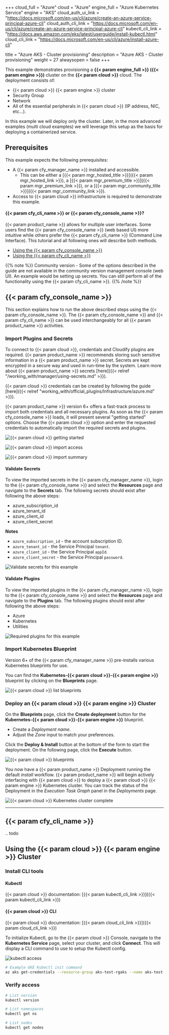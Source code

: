 +++
cloud_full = "Azure"
cloud = "Azure"
engine_full = "Azure Kubernetes Service"
engine = "AKS"
cloud_auth_ui_link = "https://docs.microsoft.com/en-us/cli/azure/create-an-azure-service-principal-azure-cli"
cloud_auth_cli_link = "https://docs.microsoft.com/en-us/cli/azure/create-an-azure-service-principal-azure-cli"
kubectl_cli_link = "https://docs.aws.amazon.com/eks/latest/userguide/install-kubectl.html"
cloud_cli_link = "https://docs.microsoft.com/en-us/cli/azure/install-azure-cli"

title = "Azure AKS - Cluster provisioning"
description = "Azure AKS - Cluster provisioning"
weight = 27
alwaysopen = false
+++

This example demonstrates provisioning a **{{< param engine_full >}} ({{< param engine >}})** cluster on the **{{< param cloud >}}** cloud. The deployment consists of:

 * {{< param cloud >}} {{< param engine >}} cluster
 * Security Group
 * Network
 * All of the essential peripherals in {{< param cloud >}} (IP address, NIC, etc...).

In this example we will deploy only the cluster.
Later, in the more advanced examples (multi cloud examples)
we will leverage this setup as the basis for deploying a containerized service.

## Prerequisites
This example expects the following prerequisites:

* A {{< param cfy_manager_name >}} installed and accessible.
  * This can be either a [{{< param mgr_hosted_title >}}]({{< param mgr_hosted_link >}}), a [{{< param mgr_premium_title >}}]({{< param mgr_premium_link >}}), or a [{{< param mgr_community_title >}}]({{< param mgr_community_link >}}).
* Access to {{< param cloud >}} infrastructure is required to demonstrate this example.

#### {{< param cfy_cli_name >}} or {{< param cfy_console_name >}}?

{{< param product_name >}} allows for multiple user interfaces. Some users find the {{< param cfy_console_name >}} (web based UI) more intuitive while others prefer the {{< param cfy_cli_name >}} (Command Line Interface). This tutorial and all following ones will describe both methods.

* [Using the {{< param cfy_console_name >}}](#cloudify-management-console)
* [Using the {{< param cfy_cli_name >}}](#cloudify-cli)

{{% note %}}
Community version - Some of the options described in the guide are not available in the community version management console (web UI). An example would be setting up secrets. You can still perform all of the functionality using the {{< param cfy_cli_name >}}.
{{% /note %}}

## {{< param cfy_console_name >}}

This section explains how to run the above described steps using the {{< param cfy_console_name >}}.
The {{< param cfy_console_name >}} and {{< param cfy_cli_name >}} can be used interchangeably for all {{< param product_name >}} activities.



### Import Plugins and Secrets

To connect to {{< param cloud >}}, credentials and Cloudify plugins are required.
{{< param product_name >}} recommends storing such sensitive information in a {{< param product_name >}} secret.
Secrets are kept encrypted in a secure way and used in run-time by the system.
Learn more about {{< param product_name >}} secrets [here]({{< relref "/working_with/manager/using-secrets.md" >}}).

{{< param cloud >}} credentials can be created by following the guide [here]({{< relref "working_with/official_plugins/Infrastructure/azure.md" >}}).

{{< param product_name >}} version 6+ offers a fast-track process to import both credentials and all necessary plugins. As soon as the {{< param cfy_console_name >}} loads, it will present several "getting started" options. Choose the {{< param cloud >}} option and enter the requested credentials to automatically import the required secrets and plugins.

![{{< param cloud >}} getting started]( /images/trial_getting_started/k8s/create_cluster/getting-started-auth.jpg )

![{{< param cloud >}} import access]( /images/trial_getting_started/k8s/create_cluster/getting-started-auth-azure.jpg )

![{{< param cloud >}} import summary]( /images/trial_getting_started/k8s/create_cluster/getting-started-auth-azure-summary.jpg )

#### Validate Secrets

To view the imported secrets in the {{< param cfy_manager_name >}}, login to the {{< param cfy_console_name >}} and select the **Resources** page and navigate to the **Secrets** tab. The following secrets should exist after following the above steps:

* azure_subscription_id
* azure_tenant_id
* azure_client_id
* azure_client_secret

**Notes**

* `azure_subscription_id` - the account subscription ID.
* `azure_tenant_id` - the Service Principal `tenant`.
* `azure_client_id` - the Service Principal `appId`.
* `azure_client_secret` - the Service Principal `password`.

![Validate secrets for this example]( /images/trial_getting_started/k8s/create_cluster/secrets-azure.jpg )

#### Validate Plugins

To view the imported plugins in the {{< param cfy_manager_name >}}, login to the {{< param cfy_console_name >}} and select the **Resources** page and navigate to the **Plugins** tab. The following plugins should exist after following the above steps:

* Azure
* Kubernetes
* Utilities

![Required plugins for this example]( /images/trial_getting_started/k8s/create_cluster/plugins-azure.jpg )

### Import Kubernetes Blueprint

Version 6+ of the {{< param cfy_manager_name >}} pre-installs various Kubernetes blueprints for use. 

You can find the **Kubernetes-{{< param cloud >}}-{{< param engine >}}** blueprint by clicking on the **Blueprints** page. 

![{{< param cloud >}} list blueprints]( /images/trial_getting_started/k8s/create_cluster/blueprints-azure.jpg )

### Deploy an {{< param cloud >}} {{< param engine >}} Cluster

On the **Blueprints** page, click the **Create deployment** button for the **Kubernetes-{{< param cloud >}}-{{< param engine >}}** blueprint. 

* Create a *Deployment name*.
* Adjust the *Zone* input to match your preferences.

Click the **Deploy & Install** button at the bottom of the form to start the deployment. On the following page, click the **Execute** button. 

![{{< param cloud >}} blueprints]( /images/trial_getting_started/k8s/create_cluster/k8s-bp-examples-azure-deploy.jpg )

You now have a {{< param product_name >}} Deployment running the default *install* workflow. {{< param product_name >}} will begin actively interfacing with {{< param cloud >}} to deploy a {{< param cloud >}} {{< param engine >}} Kubernetes cluster. You can track the status of the Deployment in the *Execution Task Graph* panel in the *Deployments* page. 

![{{< param cloud >}} Kubernetes cluster complete]( /images/trial_getting_started/k8s/create_cluster/k8s-bp-examples-azure-complete.jpg )

____


## {{< param cfy_cli_name >}}
.. todo

## Using the {{< param cloud >}} {{< param engine >}} Cluster

### Install CLI tools

#### Kubectl

{{< param cloud >}} documentation: [{{< param kubectl_cli_link >}}]({{< param kubectl_cli_link >}})

#### {{< param cloud >}} CLI

{{< param cloud >}} documentation: [{{< param cloud_cli_link >}}]({{< param cloud_cli_link >}})

To initialize Kubectl, go to the {{< param cloud >}} Console, navigate to the **Kubernetes Service** page, select your cluster, and click **Connect**. This will display a CLI command to use to setup the Kubectl config. 

![kubectl access]( /images/trial_getting_started/k8s/create_cluster/azure-kubectl.jpg )

```bash
# Example GKE Kubectl init command
az aks get-credentials --resource-group aks-test-rgaks --name aks-test-mcaks
```

### Verify access

```bash
# List version
kubectl version

# List namespaces
kubectl get ns

# List nodes
kubectl get nodes
```

